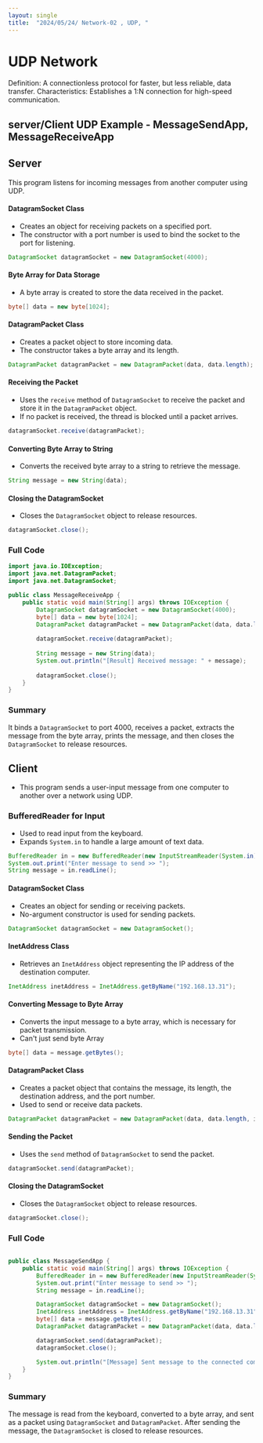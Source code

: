 ```yaml
---
layout: single
title:  "2024/05/24/ Network-02 , UDP, "
---
```


# UDP Network
Definition: A connectionless protocol for faster, but less reliable, data transfer.
Characteristics: Establishes a 1:N connection for high-speed communication.

## server/Client UDP Example - MessageSendApp, MessageReceiveApp

## Server
This program listens for incoming messages from another computer using UDP. 

#### DatagramSocket Class
- Creates an object for receiving packets on a specified port.
- The constructor with a port number is used to bind the socket to the port for listening.

```java
DatagramSocket datagramSocket = new DatagramSocket(4000);
```

#### Byte Array for Data Storage
- A byte array is created to store the data received in the packet.

```java
byte[] data = new byte[1024];
```

#### DatagramPacket Class
- Creates a packet object to store incoming data.
- The constructor takes a byte array and its length.

```java
DatagramPacket datagramPacket = new DatagramPacket(data, data.length);
```

#### Receiving the Packet
- Uses the `receive` method of `DatagramSocket` to receive the packet and store it in the `DatagramPacket` object.
- If no packet is received, the thread is blocked until a packet arrives.

```java
datagramSocket.receive(datagramPacket);
```

#### Converting Byte Array to String
- Converts the received byte array to a string to retrieve the message.

```java
String message = new String(data);
```

#### Closing the DatagramSocket
- Closes the `DatagramSocket` object to release resources.

```java
datagramSocket.close();
```

### Full Code

```java
import java.io.IOException;
import java.net.DatagramPacket;
import java.net.DatagramSocket;

public class MessageReceiveApp {
    public static void main(String[] args) throws IOException {
        DatagramSocket datagramSocket = new DatagramSocket(4000);
        byte[] data = new byte[1024];
        DatagramPacket datagramPacket = new DatagramPacket(data, data.length);
        
        datagramSocket.receive(datagramPacket);
        
        String message = new String(data);
        System.out.println("[Result] Received message: " + message);
        
        datagramSocket.close();
    }
}
```

### Summary
It binds a `DatagramSocket` to port 4000, receives a packet, extracts the message from the byte array, prints the message, and then closes the `DatagramSocket` to release resources.


## Client
- This program sends a user-input message from one computer to another over a network using UDP.
### BufferedReader for Input
- Used to read input from the keyboard.
- Expands `System.in` to handle a large amount of text data.

```java
BufferedReader in = new BufferedReader(new InputStreamReader(System.in));
System.out.print("Enter message to send >> ");
String message = in.readLine();
```

#### DatagramSocket Class
- Creates an object for sending or receiving packets.
- No-argument constructor is used for sending packets.

```java
DatagramSocket datagramSocket = new DatagramSocket();
```

#### InetAddress Class
- Retrieves an `InetAddress` object representing the IP address of the destination computer.

```java
InetAddress inetAddress = InetAddress.getByName("192.168.13.31");
```

#### Converting Message to Byte Array
- Converts the input message to a byte array, which is necessary for packet transmission.
- Can't just send byte Array
```java
byte[] data = message.getBytes();
```

#### DatagramPacket Class
- Creates a packet object that contains the message, its length, the destination address, and the port number.
- Used to send or receive data packets.

```java
DatagramPacket datagramPacket = new DatagramPacket(data, data.length, inetAddress, 4000);
```

#### Sending the Packet
- Uses the `send` method of `DatagramSocket` to send the packet.

```java
datagramSocket.send(datagramPacket);
```

#### Closing the DatagramSocket
- Closes the `DatagramSocket` object to release resources.

```java
datagramSocket.close();
```

### Full Code

```java

public class MessageSendApp {
    public static void main(String[] args) throws IOException {
        BufferedReader in = new BufferedReader(new InputStreamReader(System.in));
        System.out.print("Enter message to send >> ");
        String message = in.readLine();

        DatagramSocket datagramSocket = new DatagramSocket();
        InetAddress inetAddress = InetAddress.getByName("192.168.13.31");
        byte[] data = message.getBytes();
        DatagramPacket datagramPacket = new DatagramPacket(data, data.length, inetAddress, 4000);

        datagramSocket.send(datagramPacket);
        datagramSocket.close();

        System.out.println("[Message] Sent message to the connected computer.");
    }
}
```
### Summary
The message is read from the keyboard, converted to a byte array, and sent as a packet using `DatagramSocket` and `DatagramPacket`. After sending the message, the `DatagramSocket` is closed to release resources.


 

